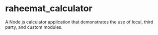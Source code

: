 # raheemat_calculator
A Node.js calculator application that demonstrates the use of local, third party, and custom modules.
